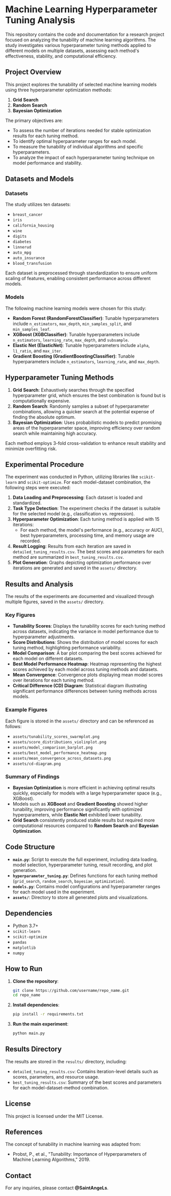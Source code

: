 # Machine Learning Hyperparameter Tuning Analysis

This repository contains the code and documentation for a research project focused on analyzing the tunability of machine learning algorithms. The study investigates various hyperparameter tuning methods applied to different models on multiple datasets, assessing each method's effectiveness, stability, and computational efficiency.

## Project Overview

This project explores the tunability of selected machine learning models using three hyperparameter optimization methods:
1. **Grid Search**
2. **Random Search**
3. **Bayesian Optimization**

The primary objectives are:
- To assess the number of iterations needed for stable optimization results for each tuning method.
- To identify optimal hyperparameter ranges for each model.
- To measure the tunability of individual algorithms and specific hyperparameters.
- To analyze the impact of each hyperparameter tuning technique on model performance and stability.

## Datasets and Models

### Datasets
The study utilizes ten datasets:
- `breast_cancer`
- `iris`
- `california_housing`
- `wine`
- `digits`
- `diabetes`
- `linnerud`
- `auto_mpg`
- `auto_insurance`
- `blood_transfusion`

Each dataset is preprocessed through standardization to ensure uniform scaling of features, enabling consistent performance across different models.

### Models
The following machine learning models were chosen for this study:
- **Random Forest (RandomForestClassifier)**: Tunable hyperparameters include `n_estimators`, `max_depth`, `min_samples_split`, and `min_samples_leaf`.
- **XGBoost (XGBClassifier)**: Tunable hyperparameters include `n_estimators`, `learning_rate`, `max_depth`, and `subsample`.
- **Elastic Net (ElasticNet)**: Tunable hyperparameters include `alpha`, `l1_ratio`, and `max_iter`.
- **Gradient Boosting (GradientBoostingClassifier)**: Tunable hyperparameters include `n_estimators`, `learning_rate`, and `max_depth`.

## Hyperparameter Tuning Methods

1. **Grid Search**: Exhaustively searches through the specified hyperparameter grid, which ensures the best combination is found but is computationally expensive.
2. **Random Search**: Randomly samples a subset of hyperparameter combinations, allowing a quicker search at the potential expense of finding the absolute optimum.
3. **Bayesian Optimization**: Uses probabilistic models to predict promising areas of the hyperparameter space, improving efficiency over random search while maintaining high accuracy.

Each method employs 3-fold cross-validation to enhance result stability and minimize overfitting risk.

## Experimental Procedure

The experiment was conducted in Python, utilizing libraries like `scikit-learn` and `scikit-optimize`. For each model-dataset combination, the following steps were executed:

1. **Data Loading and Preprocessing**: Each dataset is loaded and standardized.
2. **Task Type Detection**: The experiment checks if the dataset is suitable for the selected model (e.g., classification vs. regression).
3. **Hyperparameter Optimization**: Each tuning method is applied with 15 iterations:
   - For each method, the model's performance (e.g., accuracy or AUC), best hyperparameters, processing time, and memory usage are recorded.
4. **Result Logging**: Results from each iteration are saved in `detailed_tuning_results.csv`. The best scores and parameters for each method are summarized in `best_tuning_results.csv`.
5. **Plot Generation**: Graphs depicting optimization performance over iterations are generated and saved in the `assets/` directory.

## Results and Analysis

The results of the experiments are documented and visualized through multiple figures, saved in the `assets/` directory.

### Key Figures
- **Tunability Scores**: Displays the tunability scores for each tuning method across datasets, indicating the variance in model performance due to hyperparameter adjustments.
- **Score Distributions**: Shows the distribution of model scores for each tuning method, highlighting performance variability.
- **Model Comparison**: A bar plot comparing the best scores achieved for each model on different datasets.
- **Best Model Performance Heatmap**: Heatmap representing the highest scores achieved by each model across tuning methods and datasets.
- **Mean Convergence**: Convergence plots displaying mean model scores over iterations for each tuning method.
- **Critical Difference (CD) Diagram**: Statistical diagram illustrating significant performance differences between tuning methods across models.

### Example Figures
Each figure is stored in the `assets/` directory and can be referenced as follows:
- `assets/tunability_scores_swarmplot.png`
- `assets/score_distributions_violinplot.png`
- `assets/model_comparison_barplot.png`
- `assets/best_model_performance_heatmap.png`
- `assets/mean_convergence_across_datasets.png`
- `assets/cd-diagram.png`

### Summary of Findings
- **Bayesian Optimization** is more efficient in achieving optimal results quickly, especially for models with a large hyperparameter space (e.g., XGBoost).
- Models such as **XGBoost** and **Gradient Boosting** showed higher tunability, improving performance significantly with optimized hyperparameters, while **Elastic Net** exhibited lower tunability.
- **Grid Search** consistently produced stable results but required more computational resources compared to **Random Search** and **Bayesian Optimization**.

## Code Structure

- **`main.py`**: Script to execute the full experiment, including data loading, model selection, hyperparameter tuning, result recording, and plot generation.
- **`hyperparameter_tuning.py`**: Defines functions for each tuning method (`grid_search`, `random_search`, `bayesian_optimization`).
- **`models.py`**: Contains model configurations and hyperparameter ranges for each model used in the experiment.
- **`assets/`**: Directory to store all generated plots and visualizations.

## Dependencies

- Python 3.7+
- `scikit-learn`
- `scikit-optimize`
- `pandas`
- `matplotlib`
- `numpy`

## How to Run

1. **Clone the repository**:
   ```bash
   git clone https://github.com/username/repo_name.git
   cd repo_name
   ```

2. **Install dependencies**:
   ```bash
   pip install -r requirements.txt
   ```

3. **Run the main experiment**:
   ```bash
   python main.py
   ```

## Results Directory

The results are stored in the `results/` directory, including:
- `detailed_tuning_results.csv`: Contains iteration-level details such as scores, parameters, and resource usage.
- `best_tuning_results.csv`: Summary of the best scores and parameters for each model-dataset-method combination.

## License

This project is licensed under the MIT License.

## References

The concept of tunability in machine learning was adapted from:
- Probst, P., et al., "Tunability: Importance of Hyperparameters of Machine Learning Algorithms," 2019.

## Contact

For any inquiries, please contact **@SaintAngeLs**.

